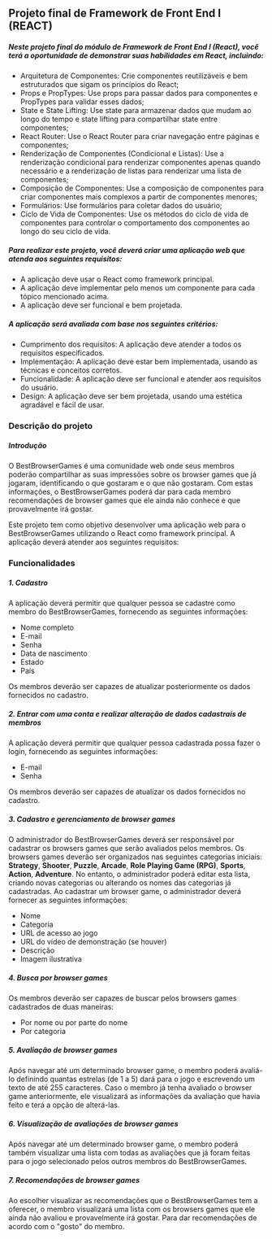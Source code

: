 ## Projeto final de Framework de Front End I (REACT)

##### Neste projeto final do módulo de Framework de Front End I (React), você terá a oportunidade de demonstrar suas habilidades em React, incluindo:

- Arquitetura de Componentes: Crie componentes reutilizáveis e bem estruturados que sigam os princípios do React;
- Props e PropTypes: Use props para passar dados para componentes e PropTypes para validar esses dados;
- State e State Lifting: Use state para armazenar dados que mudam ao longo do tempo e state lifting para compartilhar state entre componentes;
- React Router: Use o React Router para criar navegação entre páginas e componentes;
- Renderização de Componentes (Condicional e Listas): Use a renderização condicional para renderizar componentes apenas quando necessário e a renderização de listas para renderizar uma lista de componentes;
- Composição de Componentes: Use a composição de componentes para criar componentes mais complexos a partir de componentes menores;
- Formulários: Use formulários para coletar dados do usuário;
- Ciclo de Vida de Componentes: Use os métodos do ciclo de vida de componentes para controlar o comportamento dos componentes ao longo do seu ciclo de vida.

##### Para realizar este projeto, você deverá criar uma aplicação web que atenda aos seguintes requisitos:

- A aplicação deve usar o React como framework principal.
- A aplicação deve implementar pelo menos um componente para cada tópico mencionado acima.
- A aplicação deve ser funcional e bem projetada.

#####  A aplicação será avaliada com base nos seguintes critérios:

- Cumprimento dos requisitos: A aplicação deve atender a todos os requisitos especificados.
- Implementação: A aplicação deve estar bem implementada, usando as técnicas e conceitos corretos.
- Funcionalidade: A aplicação deve ser funcional e atender aos requisitos do usuário.
- Design: A aplicação deve ser bem projetada, usando uma estética agradável e fácil de usar.

### Descrição do projeto

##### Introdução

O BestBrowserGames é uma comunidade web onde seus membros poderão compartilhar as suas impressões sobre os browser games que já jogaram, identificando o que gostaram e o que não gostaram. Com estas informações, o BestBrowserGames poderá dar para cada membro recomendações de browser games que ele ainda não conhece e que provavelmente irá gostar.

Este projeto tem como objetivo desenvolver uma aplicação web para o BestBrowserGames utilizando o React como framework principal. A aplicação deverá atender aos seguintes requisitos:

### Funcionalidades

##### 1. Cadastro 
A aplicação deverá permitir que qualquer pessoa se cadastre como membro do BestBrowserGames, fornecendo as seguintes informações:
- Nome completo
- E-mail
- Senha
- Data de nascimento
- Estado
- País

Os membros deverão ser capazes de atualizar posteriormente os dados fornecidos no cadastro.

##### 2. Entrar com uma conta e realizar alteração de dados cadastrais de membros
A aplicação deverá permitir que qualquer pessoa cadastrada possa fazer o login, fornecendo as seguintes informações:
- E-mail
- Senha

Os membros deverão ser capazes de atualizar os dados fornecidos no cadastro.

##### 3. Cadastro e gerenciamento de browser games
O administrador do BestBrowserGames deverá ser responsável por cadastrar os browsers games que serão avaliados pelos membros. Os browsers games deverão ser organizados nas seguintes categorias iniciais: **Strategy**, **Shooter**, **Puzzle**, **Arcade**, **Role Playing Game (RPG)**, **Sports**, **Action**, **Adventure**. No entanto, o administrador poderá editar esta lista, criando novas categorias ou alterando os nomes das categorias já cadastradas.
Ao cadastrar um browser game, o administrador deverá fornecer as seguintes informações:
- Nome
- Categoria
- URL de acesso ao jogo
- URL do vídeo de demonstração (se houver)
- Descrição
- Imagem ilustrativa

##### 4. Busca por browser games
Os membros deverão ser capazes de buscar pelos browsers games cadastrados de duas maneiras:
- Por nome ou por parte do nome
- Por categoria

##### 5. Avaliação de browser games
Após navegar até um determinado browser game, o membro poderá avaliá-lo definindo quantas estrelas (de 1 a 5) dará para o jogo e escrevendo um texto de até 255 caracteres. Caso o membro já tenha avaliado o browser game anteriormente, ele visualizará as informações da avaliação que havia feito e terá a opção de alterá-las.

##### 6. Visualização de avaliações de browser games
Após navegar até um determinado browser game, o membro poderá também visualizar uma lista com todas as avaliações que já foram feitas para o jogo selecionado pelos outros membros do BestBrowserGames.

##### 7. Recomendações de browser games
Ao escolher visualizar as recomendações que o BestBrowserGames tem a oferecer, o membro visualizará uma lista com os browsers games que ele ainda não avaliou e provavelmente irá gostar. Para dar recomendações de acordo com o "gosto" do membro.